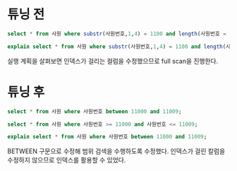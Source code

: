 # 튜닝 전

```sql
select * from 사원 where substr(사원번호,1,4) = 1100 and length(사원번호 = 5);

```

```sql
explain select * from 사원 where substr(사원번호,1,4) = 1100 and length(사원번호 = 5);
```

실행 계획을 살펴보면 인덱스가 걸리는 컬럼을 수정했으므로 full scan을 진행한다. 

# 튜닝 후

```sql
select * from 사원 where 사원번호 between 11000 and 11009;

select * from 사원 where 사원번호 >= 11000 and 사원번호 <= 11009;
```

```sql
explain select * from 사원 where 사원번호 between 11000 and 11009;
```

BETWEEN 구문으로 수정해 범위 검색을 수행하도록 수정했다. 인덱스가 걸린 칼럼을 수정하지 않으므로 인덱스를 활용할 수 있었다.


